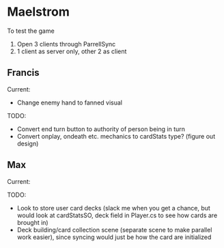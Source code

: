 
# Maelstrom
To test the game
1. Open 3 clients through ParrellSync 
2. 1 client as server only, other 2 as client

## Francis
Current:
- Change enemy hand to fanned visual

TODO:
- Convert end turn button to authority of person being in turn
- Convert onplay, ondeath etc. mechanics to cardStats type? (figure out design)


## Max
Current:

TODO:
- Look to store user card decks (slack me when you get a chance, but would look at cardStatsSO, deck field in Player.cs to see how cards are brought in)
- Deck building/card collection scene (separate scene to make parallel work easier), since syncing would just be how the card are initialized